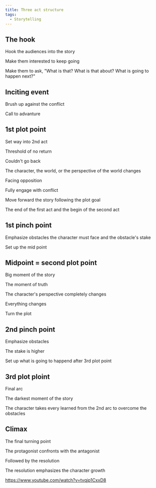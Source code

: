 ```yaml
---
title: Three act structure
tags:
  - Storytelling
---
```


## The hook

Hook the audiences into the story

Make them interested to keep going

Make them to ask, "What is that? What is that about? What is going to happen next?"

## Inciting event

Brush up against the conflict

Call to advanture

## 1st plot point

Set way into 2nd act

Threshold of no return

Couldn't go back

The character, the world, or the perspective of the world changes

Facing opposition

Fully engage with conflict

Move forward the story following the plot goal

The end of the first act and the begin of the second act

## 1st pinch point

Emphasize obstacles the character must face and the obstacle's stake

Set up the mid point

## Midpoint = second plot point

Big moment of the story

The moment of truth

The character's perspective completely changes

Everything changes

Turn the plot

## 2nd pinch point

Emphasize obstacles

The stake is higher

Set up what is going to happend after 3rd plot point

## 3rd plot ploint

Final arc

The darkest moment of the story

The character takes every learned from the 2nd arc to overcome the obstacles

## Climax

The final turning point

The protagonist confronts with the antagonist

Followed by the resolution

The resolution emphasizes the character growth

https://www.youtube.com/watch?v=tvqjp1CxxD8
